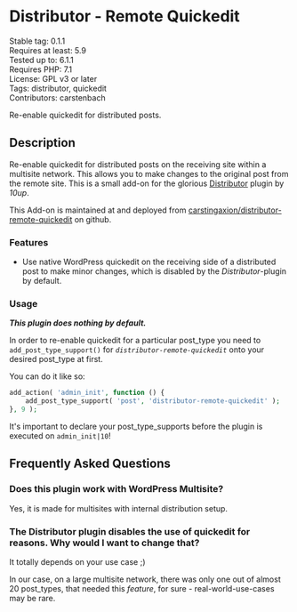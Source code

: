 # Distributor - Remote Quickedit

Stable tag: 0.1.1  
Requires at least: 5.9  
Tested up to: 6.1.1  
Requires PHP: 7.1  
License: GPL v3 or later  
Tags: distributor, quickedit  
Contributors: carstenbach  

Re-enable quickedit for distributed posts.

## Description

Re-enable quickedit for distributed posts on the receiving site within a multisite network. This allows you to make changes to the original post from the remote site. This is a small add-on for the glorious [Distributor](https://distributorplugin.com/) plugin by *10up*.

This Add-on is maintained at and deployed from [carstingaxion/distributor-remote-quickedit](https://github.com/carstingaxion/distributor-remote-quickedit) on github. 

### Features

 * Use native WordPress quickedit on the receiving side of a distributed post to make minor changes, which is disabled by the *Distributor*-plugin by default.

### Usage

***This plugin does nothing by default.***

In order to re-enable quickedit for a particular post_type you need to `add_post_type_support()` for *`distributor-remote-quickedit`* onto your desired post_type at first. 

You can do it like so:

~~~php
add_action( 'admin_init', function () {
	add_post_type_support( 'post', 'distributor-remote-quickedit' );
}, 9 );
~~~

It's important to declare your post_type_supports before the plugin is executed on `admin_init|10`!

## Frequently Asked Questions

### Does this plugin work with WordPress Multisite?

Yes, it is made for multisites with internal distribution setup.

### The Distributor plugin disables the use of quickedit for reasons. Why would I want to change that?

It totally depends on your use case ;)

In our case, on a large multisite network, there was only one out of almost 20 post_types, that needed this *feature*, for sure - real-world-use-cases may be rare.

<!-- changelog -->
